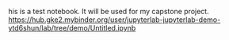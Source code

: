 his is a test notebook. It will be used for my capstone project.
https://hub.gke2.mybinder.org/user/jupyterlab-jupyterlab-demo-ytd6shun/lab/tree/demo/Untitled.ipynb
